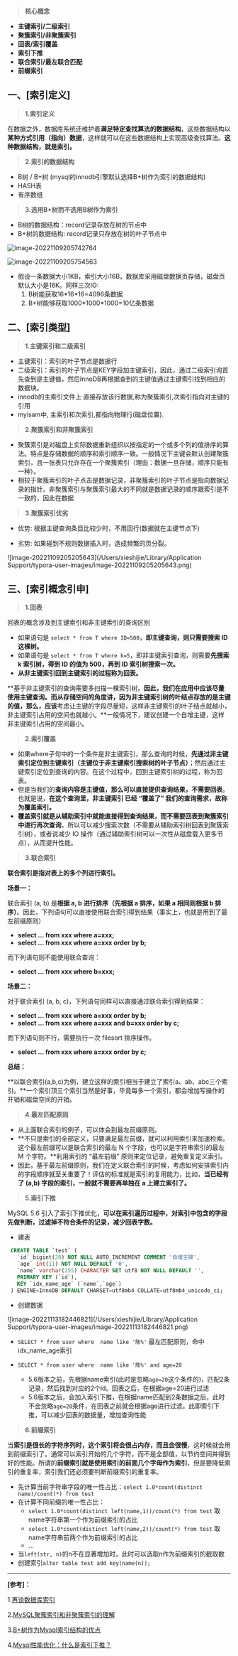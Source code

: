 > **核心概念**

- **主键索引/二级索引**
- **聚簇索引/非聚簇索引**
- **回表/索引覆盖**
- **索引下推**
- **联合索引/最左联合匹配**
- **前缀索引**

## 一、[索引定义]

> **1.索引定义**

在数据之外，数据库系统还维护着**满足特定查找算法的数据结构**，这些数据结构以**某种方式引用（指向）数据**，这样就可以在这些数据结构上实现高级查找算法。**这种数据结构，就是索引。**



> **2.索引的数据结构**

- B树 / B+树 (mysql的innodb引擎默认选择B+树作为索引的数据结构)
- HASH表
- 有序数组



> **3.选用B+树而不选用B树作为索引**

- B树的数据结构：record记录存放在树的节点中
- B+树的数据结构: record记录只存放在树的叶子节点中

![image-20221109205742764](https://coder-xieshijie-img-1253784930.cos.ap-beijing.myqcloud.com/%E6%95%B0%E6%8D%AE%E5%BA%93/%E7%B4%A2%E5%BC%95%E8%AE%B0%E8%B4%A6%E6%9C%AC/%E7%B4%A2%E5%BC%95%E8%AE%B0%E8%B4%A6%E6%9C%AC-1.png)

![image-20221109205754563](https://coder-xieshijie-img-1253784930.cos.ap-beijing.myqcloud.com/%E6%95%B0%E6%8D%AE%E5%BA%93/%E7%B4%A2%E5%BC%95%E8%AE%B0%E8%B4%A6%E6%9C%AC/%E7%B4%A2%E5%BC%95%E8%AE%B0%E8%B4%A6%E6%9C%AC-2.png)

- 假设一条数据大小1KB，索引大小16B，数据库采用磁盘数据页存储，磁盘页默认大小是16K。同样三次IO:
  1. B树能获取16\*16\*16=4096条数据
  2. B+树能够获取1000\*1000\*1000=10亿条数据





## 二、[索引类型]

> **1.主键索引和二级索引**

- 主键索引：索引的叶子节点是数据行
- 二级索引：索引的叶子节点是KEY字段加主键索引，因此，通过二级索引询首先查到是主键值，然后InnoDB再根据查到的主键值通过主键索引找到相应的数据块。
- innodb的主索引文件上 直接存放该行数据,称为聚簇索引,次索引指向对主键的引用
- myisam中, 主索引和次索引,都指向物理行(磁盘位置).



> **2.聚簇索引和非聚簇索引**

- 聚簇索引是对磁盘上实际数据重新组织以按指定的一个或多个列的值排序的算法。特点是存储数据的顺序和索引顺序一致。一般情况下主键会默认创建聚簇索引，且一张表只允许存在一个聚簇索引（理由：数据一旦存储，顺序只能有一种）。
- 相较于聚簇索引的叶子点击是数据记录，非聚簇索引的叶子节点是指向数据记录的指针。非聚簇索引与聚簇索引最大的不同就是数据记录的顺序跟索引是不一致的，因此在数据



> **3.聚簇索引优劣**

- 优势: 根据主键查询条目比较少时，不用回行(数据就在主键节点下)

- 劣势: 如果碰到不规则数据插入时，造成频繁的页分裂。





![image-20221109205205643](/Users/xieshijie/Library/Application Support/typora-user-images/image-20221109205205643.png)



## 三、[索引概念引申]



> **1.回表**

回表的概念涉及到主键索引和非主键索引的查询区别

- 如果语句是 `select * from T where ID=500`，**即主键查询，则只需要搜索 ID 这棵树。**
- 如果语句是 `select * from T where k=5`，即非主键索引查询，则需要**先搜索 k 索引树，得到 ID 的值为 500，再到 ID 索引树搜索一次。**
- **从非主键索引回到主键索引的过程称为回表。**

**基于非主键索引的查询需要多扫描一棵索引树。**因此，我们在应用中应该尽量使用主键查询。而从存储空间的角度讲，因为非主键索引树的叶结点存放的是主键的值，那么，应该**考虑让主键的字段尽量短，这样非主键索引的叶子结点就越小，非主键索引占用的空间也就越小。**一般情况下，建议创建一个自增主键，这样非主键索引占用的空间最小。



> **2.索引覆盖**

- 如果where子句中的一个条件是非主键索引，那么查询的时候，**先通过非主键索引定位到主键索引（主键位于非主键索引搜索树的叶子节点）**；然后通过主键索引定位到查询的内容。在这个过程中，回到主键索引树的过程，称为回表。
- 但是当我们的**查询内容是主键值，那么可以直接提供查询结果，不需要回表**。也就是说，**在这个查询里，非主键索引 已经 “覆盖了” 我们的查询需求，故称为覆盖索引。**
- **覆盖索引就是从辅助索引中就能直接得到查询结果，而不需要回表到聚簇索引中进行再次查询**，所以可以减少搜索次数（不需要从辅助索引树回表到聚簇索引树），或者说减少 IO 操作（通过辅助索引树可以一次性从磁盘载入更多节点），从而提升性能。



> **3.联合索引**

**联合索引是指对表上的多个列进行索引。**



**场景一：**

联合索引 (a, b) 是**根据 a, b 进行排序（先根据 a 排序，如果 a 相同则根据 b 排序）**。因此，下列语句可以直接使用联合索引得到结果（事实上，也就是用到了最左前缀原则）

- **select … from xxx where a=xxx;**
- **select … from xxx where a=xxx order by b;**

而下列语句则不能使用联合查询：

- **select … from xxx where b=xxx;**



**场景二：**  

对于联合索引 (a, b, c)，下列语句同样可以直接通过联合索引得到结果：

- **select … from xxx where a=xxx order by b;**
- **select … from xxx where a=xxx and b=xxx order by c;**

而下列语句则不行，需要执行一次 filesort 排序操作。

- **select … from xxx where a=xxx order by c;**



**总结：**

**以联合索引(a,b,c)为例，建立这样的索引相当于建立了索引a、ab、abc三个索引。**一个索引顶三个索引当然是好事，毕竟每多一个索引，都会增加写操作的开销和磁盘空间的开销。



> **4.最左匹配原则**

- 从上面联合索引的例子，可以体会到最左前缀原则。
- **不只是索引的全部定义，只要满足最左前缀，就可以利用索引来加速检索。这个最左前缀可以是联合索引的最左 N 个字段，也可以是字符串索引的最左 M 个字符。**利用索引的 “最左前缀” 原则来定位记录，避免重复定义索引。
- 因此，基于最左前缀原则，我们在定义联合索引的时候，考虑如何安排索引内的字段顺序就至关重要了！评估的标准就是索引的复用能力，比如，**当已经有了 (a,b) 字段的索引，一般就不需要再单独在 a 上建立索引了。**



> **5.索引下推**

MySQL 5.6 引入了索引下推优化，**可以在索引遍历过程中，对索引中包含的字段先做判断，过滤掉不符合条件的记录，减少回表字数。**



- 建表

 ```sql
  CREATE TABLE `test` (
    `id` bigint(20) NOT NULL AUTO_INCREMENT COMMENT '自增主键',
    `age` int(11) NOT NULL DEFAULT '0',
    `name` varchar(255) CHARACTER SET utf8 NOT NULL DEFAULT '',
    PRIMARY KEY (`id`),
    KEY `idx_name_age` (`name`,`age`)
  ) ENGINE=InnoDB DEFAULT CHARSET=utf8mb4 COLLATE=utf8mb4_unicode_ci;
 ```

- 创建数据

![image-20221113182446821](/Users/xieshijie/Library/Application Support/typora-user-images/image-20221113182446821.png)

- `SELECT * from user where  name like '陈%'` 最左匹配原则，命中idx_name_age索引

- `SELECT * from user where  name like '陈%' and age=20`
  - 5.6版本之前，先根据name索引(此时是忽略`age=20`这个条件的)，匹配2条记录，然后找到对应的2个id。回表之后，在根据age=20进行过滤
  - 5.6版本之后，会加入索引下推，在根据name匹配到2条数据之后，此时不会忽略`age=20`条件，在回表之前就会根据age进行过滤。此即索引下推，可以减少回表的数据量，增加查询性能




> **6.前缀索引**

当**索引是很长的字符序列时，这个索引将会很占内存，而且会很慢**，这时候就会用到前缀索引了。通常可以索引开始的几个字符，而不是全部值，以节约空间并得到好的性能。所谓的**前缀索引就是使用索引的前面几个字母作为索引**，但是要降低索引的重复率，索引我们还必须要判断前缀索引的重复率。

- 先计算当前字符串字段的唯一性占比：`select 1.0*count(distinct name)/count(*) from test `
- 在计算不同前缀的唯一性占比：
  - `select 1.0*count(distinct left(name,1))/count(*) from test` 取name字符串第一个作为前缀索引的占比
  - `select 1.0*count(distinct left(name,2))/count(*) from test` 取name字符串前两个作为前缀索引的占比
  - ...
- 当`left(str, n)`的n不在显著增加时，此时可以选取n作为前缀索引的截取数
- 创建索引`alter table test add key(name(n));`



---



**[参考]：**

1.[再谈数据库索引](https://mp.weixin.qq.com/s?__biz=MzIxNzM0NjA1OQ==&mid=2247483878&idx=1&sn=cb23e89199530981136ab2a7c1b90d92&chksm=97fa7882a08df194efe0ce71d3b091bfdd6391573b48fdc21f179d1cb89c145c4b334d46a5d9&token=1235000206&lang=zh_CN#rd)

2.[MySQL聚簇索引和非聚簇索引的理解](https://segmentfault.com/a/1190000041290817)

3.[B+树作为Mysql索引结构的优点](https://www.jianshu.com/p/01313459b5a1)

4.[Mysql性能优化：什么是索引下推？](https://zhuanlan.zhihu.com/p/121084592)

